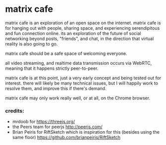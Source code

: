 # matrix cafe

matrix cafe is an exploration of an open space on the internet.
matrix cafe is for hanging out with people, sharing space, and experiencing serendipitous and fun connection online. 
its an exploration of the future of social networking beyond posts, "friends", and chat, in the direction that virtual reality is also going to go.

matrix cafe should be a safe space of welcoming everyone.

all video streaming, and realtime data transmission occurs via WebRTC, meaning that it happens strictly peer-to-peer.

matrix cafe is at this point, just a very early concept and being tested out for interest. there will likely be many technical issues, but I will happily work to resolve them, and improve this if there's demand.

matrix cafe may only work really well, or at all, on the Chrome browser.


### credits: 
- mrdoob for https://threejs.org/
- the Peers team for peerjs http://peerjs.com/
- Brian Peiris for RiftSketch which is inspiration for this (besides using the same floor) https://github.com/brianpeiris/RiftSketch
